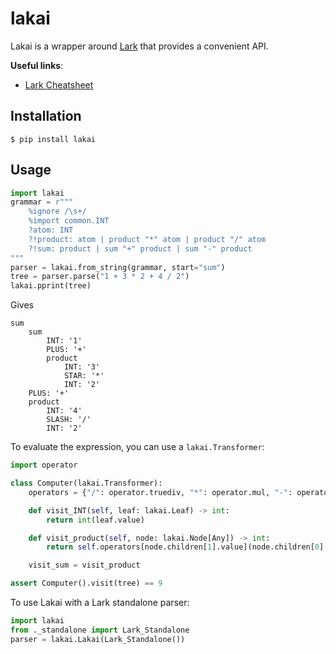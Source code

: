 # lakai

Lakai is a wrapper around [Lark][] that provides a convenient API.

  [Lark]: https://github.com/lark-parser/lark

__Useful links__:

* [Lark Cheatsheet](https://github.com/lark-parser/lark/blob/master/docs/_static/lark_cheatsheet.pdf)

## Installation

    $ pip install lakai

## Usage

```py
import lakai
grammar = r"""
    %ignore /\s+/
    %import common.INT
    ?atom: INT
    ?!product: atom | product "*" atom | product "/" atom
    ?!sum: product | sum "+" product | sum "-" product
"""
parser = lakai.from_string(grammar, start="sum")
tree = parser.parse("1 + 3 * 2 + 4 / 2")
lakai.pprint(tree)
```

Gives

```
sum
    sum
        INT: '1'
        PLUS: '+'
        product
            INT: '3'
            STAR: '*'
            INT: '2'
    PLUS: '+'
    product
        INT: '4'
        SLASH: '/'
        INT: '2'
```

To evaluate the expression, you can use a `lakai.Transformer`:

```py
import operator

class Computer(lakai.Transformer):
    operators = {"/": operator.truediv, "*": operator.mul, "-": operator.sub, "+": operator.add}

    def visit_INT(self, leaf: lakai.Leaf) -> int:
        return int(leaf.value)

    def visit_product(self, node: lakai.Node[Any]) -> int:
        return self.operators[node.children[1].value](node.children[0], node.children[2])

    visit_sum = visit_product

assert Computer().visit(tree) == 9
```


To use Lakai with a Lark standalone parser:

```py
import lakai
from ._standalone import Lark_Standalone
parser = lakai.Lakai(Lark_Standalone())
```
